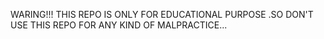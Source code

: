 WARING!!!  THIS REPO IS ONLY FOR EDUCATIONAL PURPOSE .SO DON'T USE THIS REPO FOR ANY KIND OF MALPRACTICE...
